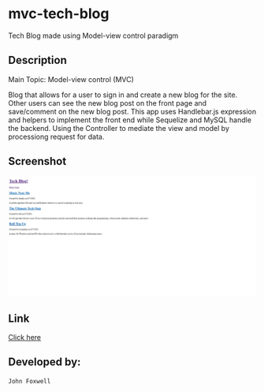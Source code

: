 # mvc-tech-blog
Tech Blog made using Model-view control paradigm

## Description
Main Topic: Model-view control (MVC)

Blog that allows for a user to sign in and create a new blog for the site. Other users can see the new blog post on the front page and save/comment on the new blog post. This app uses Handlebar.js expression and helpers to implement the front end while Sequelize and MySQL handle the backend. Using the Controller to mediate the view and model by processiong request for data.


## Screenshot
![Full page screenshot](./mvc-techblog-example.JPG)


## Link
[Click here]()


## Developed by:
```
John Foxwell
```

